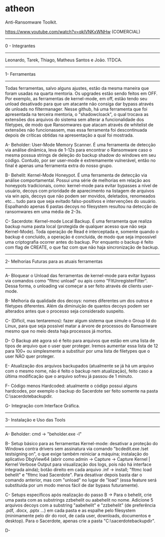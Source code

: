 # atheon
Anti-Ransomware Toolkit.

https://www.youtube.com/watch?v=qklVNKxWNHw (COMERCIAL)

--------------------------------------------

0 - Integrantes

------------------------------------------------------

Leonardo, Tarek, Thiago, Matheus Santos e João. 1TDCA.

-------------------------------------------------------

1- Ferramentas

---------------------------------------------------------

Todas ferramentas, salvo alguns ajustes, estão da mesma maneira que foram usadas na quarta mentoria. Os upgrades estão sendo feitos em OFF.
Por exemplo, as ferramentas de kernel-mode, em off, estão tendo seu unload desativado para que um atacante não consiga dar bypass através de unloads no filtermanager.
Nesse github, há uma ferramenta que foi apresentada na terceira mentoria, o "shadowcloack", o qual trocava as extensões dos arquivos do sistema sem alterar a funcionalidade dos filetypes, de modo que Ransomwares que atacam através de whitelist de extensões não funcionassem, mas essa ferramenta foi descontinuada depois de críticas obtidas na apresentação a qual foi mostrada.

A- Beholder: User-Mode Memory Scanner. É uma ferramenta de detecção via análise dinâmica, leva de 1-12s para encontrar o Ransomware caso o mesma possua strings de deleção do backup shadow do windows em seu código. Contudo, por ser user-mode é extremamente vulnerável, então no final é apenas uma ferramenta extra do nosso grupo.

B- Behelit: Kernel-Mode Honeypot. É uma ferramenta de detecção via análise comportamental. Possui uma série de melhorias em relação aos honeypots tradicionais, como: kernel-mode para evitar bypasses a nível de usuário, decoys com prioridade de aparecimento na listagem de arquivos via win apis, decoys que não podem ser movidos, deletados, renomeados etc... tudo para que seja evitado falso-positivos e intervenções do usuário. Espalhando apenas 6 pastas decoys no filesystem resultou na detecção de ransomwares em uma média de 2-3s. 

C- Sacerdote: Kernel-mode Local Backup. É uma ferramenta que realiza backup numa pasta local (protegida de qualquer acesso que não seja Kernel-Mode). Toda operação de Read é interceptada e, somente quando o backup é concluido, a operação é concluida, de modo que seja impossível uma criptografia ocorrer antes do backup. Por enquanto o backup é feito com flag de CREATE, o que faz com que não haja sincronização de backup.

-------------------------------------------------------------------------------------

2- Melhorias Futuras para as atuais ferramentas

-------------------------------------------------------------------------------------

A- Bloquear o Unload das ferramentas de kernel-mode para evitar bypass via comandos como "fltmc unload" ou apis como "FltUnregisterFilter". Dessa forma, o unloading vai começar a ser feito através de clients user-mode.

B- Melhoria da qualidade dos decoys: nomes diferentes um dos outros e filetypes diferentes. Além da diminuição de quantos decoys podem ser alterados antes que o processo seja considerado suspeito.

C- (Díficil, mas tentaremos): fazer algum sistema que simule o Group Id do Linux, para que seja possível matar a árvore de processos do Ransomware mesmo que no meio desta haja processos já mortos.

D- O Backup até agora só é feito para arquivos que estão em uma lista de tipos de arquivo que o user quer proteger. Iremos aumentar essa lista de 12 para 100+ ou simplesmente a substituir por uma lista de filetypes que o user NÃO quer proteger.

E- Atualização dos arquivos backupados (atualmente se já há um arquivo com o mesmo nome, não é feito o backup nem atualização), feito caso a última modificação que o arquivo sofreu já passou de 1 minuto.

F- Código menos Hardcoded: atualmente o código possui alguns hardcodes, por exemplo o backup do Sacerdote ser feito somente na pasta C:\sacerdotebackupdir.

G- Integração com Interface Gráfica.

----------------------------------------------------

3- Instalação e Uso das Tools

---------------------------------------------------

A- Beholder: cmd -> "beholder.exe -l" 

B- Setup básico para as ferramentas Kernel-mode: desativar a proteção do Windows contra drivers sem assinatura via comando "bcdedit.exe /set testsigning on", o que exige também reiniciar a máquina; instalação do aplicativo DbgView64 (abrir como admin -> Capture -> Capture Kernel | Kernel Verbose Output para visualização dos logs, pois não há interface integrada ainda); botão direito em cada arquivo .inf -> install; "fltmc load behelit" e "fltmc load Sacerdote". Para desativar depois basta dar o comando anterior, mas com "unload" no lugar de "load" (essa feature será substituida por um modo menos fácil de dar bypass futuramente).

C- Setups específicos após realização do passo B -> Para o behelit, crie uma pasta com as substrings zzbehelit ou aabehelit no nome. Adicione 5 arquivos decoys com a substring "aabehelit" e "zzbehelit" (de preferência .pdf, .docx, .pptx ...) em cada pasta e as espalhe pelo filesystem (minimamente pelo dir do root, de cada user, downloads, documentos e desktop). Para o Sacerdote, apenas crie a pasta "C:\sacerdotebackupdir\".



D- 

